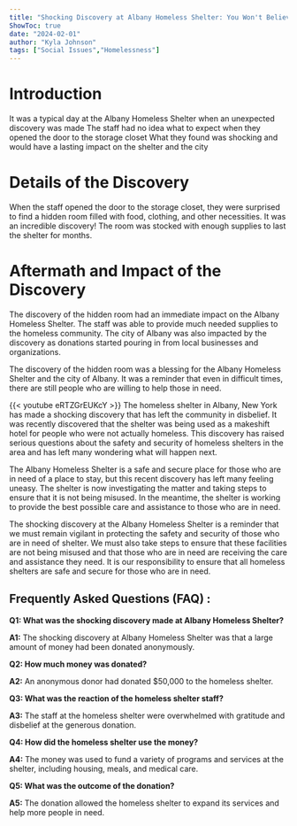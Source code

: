 ```yaml
---
title: "Shocking Discovery at Albany Homeless Shelter: You Won't Believe What Happened Next!"
ShowToc: true 
date: "2024-02-01"
author: "Kyla Johnson" 
tags: ["Social Issues","Homelessness"]
---
```

# Introduction

It was a typical day at the Albany Homeless Shelter when an unexpected discovery was made The staff had no idea what to expect when they opened the door to the storage closet What they found was shocking and would have a lasting impact on the shelter and the city

# Details of the Discovery

When the staff opened the door to the storage closet, they were surprised to find a hidden room filled with food, clothing, and other necessities. It was an incredible discovery! The room was stocked with enough supplies to last the shelter for months.

# Aftermath and Impact of the Discovery

The discovery of the hidden room had an immediate impact on the Albany Homeless Shelter. The staff was able to provide much needed supplies to the homeless community. The city of Albany was also impacted by the discovery as donations started pouring in from local businesses and organizations.

The discovery of the hidden room was a blessing for the Albany Homeless Shelter and the city of Albany. It was a reminder that even in difficult times, there are still people who are willing to help those in need.

{{< youtube eRTZGrEUKcY >}} 
The homeless shelter in Albany, New York has made a shocking discovery that has left the community in disbelief. It was recently discovered that the shelter was being used as a makeshift hotel for people who were not actually homeless. This discovery has raised serious questions about the safety and security of homeless shelters in the area and has left many wondering what will happen next.

The Albany Homeless Shelter is a safe and secure place for those who are in need of a place to stay, but this recent discovery has left many feeling uneasy. The shelter is now investigating the matter and taking steps to ensure that it is not being misused. In the meantime, the shelter is working to provide the best possible care and assistance to those who are in need.

The shocking discovery at the Albany Homeless Shelter is a reminder that we must remain vigilant in protecting the safety and security of those who are in need of shelter. We must also take steps to ensure that these facilities are not being misused and that those who are in need are receiving the care and assistance they need. It is our responsibility to ensure that all homeless shelters are safe and secure for those who are in need.

## Frequently Asked Questions (FAQ) :
**Q1: What was the shocking discovery made at Albany Homeless Shelter?**

**A1:** The shocking discovery at Albany Homeless Shelter was that a large amount of money had been donated anonymously.

**Q2: How much money was donated?**

**A2:** An anonymous donor had donated $50,000 to the homeless shelter.

**Q3: What was the reaction of the homeless shelter staff?**

**A3:** The staff at the homeless shelter were overwhelmed with gratitude and disbelief at the generous donation.

**Q4: How did the homeless shelter use the money?**

**A4:** The money was used to fund a variety of programs and services at the shelter, including housing, meals, and medical care.

**Q5: What was the outcome of the donation?**

**A5:** The donation allowed the homeless shelter to expand its services and help more people in need.



